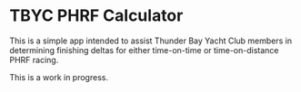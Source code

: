 # TBYC PHRF Calculator

This is a simple app intended to assist Thunder Bay Yacht Club members in determining finishing deltas for either time-on-time or time-on-distance PHRF racing.

This is a work in progress.